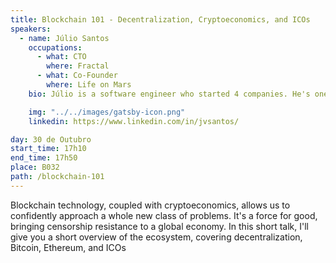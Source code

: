 ```yaml
---
title: Blockchain 101 - Decentralization, Cryptoeconomics, and ICOs
speakers:
  - name: Júlio Santos
    occupations:
      - what: CTO
        where: Fractal
      - what: Co-Founder
        where: Life on Mars
    bio: Júlio is a software engineer who started 4 companies. He's one of the founders of Life on Mars, a Porto-based software team with sky-high standards and aspirations. He's also the CTO of Fractal, a Berlin-based blockchain tech company. To this day, he has no idea what he's doing, but somehow keeps merrily chugging along in blissful oblivion.

    img: "../../images/gatsby-icon.png"
    linkedin: https://www.linkedin.com/in/jvsantos/

day: 30 de Outubro
start_time: 17h10
end_time: 17h50
place: B032
path: /blockchain-101
---
```


Blockchain technology, coupled with cryptoeconomics, allows us to confidently approach a whole new class of problems. It's a force for good, bringing censorship resistance to a global economy. In this short talk, I'll give you a short overview of the ecosystem, covering decentralization, Bitcoin, Ethereum, and ICOs
